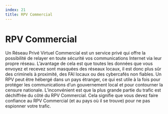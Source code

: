 ```yaml
---
index: 21
title: RPV Commercial
---
```

# RPV Commercial

Un Réseau Privé Virtuel Commercial est un service privé qui offre la possibilité de relayer en toute sécurité vos communications Internet via leur propre réseau. L’avantage de cela est que toutes les données que vous envoyez et recevez sont masquées des réseaux locaux, il est donc plus sûr des criminels à proximité, des FAI locaux ou des cybercafés non fiables. Un RPV peut être hébergé dans un pays étranger, ce qui est utile à la fois pour protéger les communications d’un gouvernement local et pour contourner la censure nationale. L’inconvénient est que la plus grande partie du trafic est déchiffrée du côté du RPV Commercial. Cela signifie que vous devez faire confiance au RPV Commercial (et au pays où il se trouve) pour ne pas espionner votre trafic.